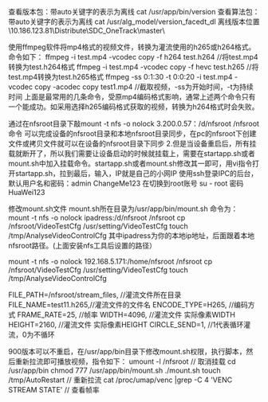 查看版本包：带auto关键字的表示为离线
cat /usr/app/bin/version
查看算法包：带auto关键字的表示为离线
cat /usr/alg_model/version_facedt_dl
离线版本位置
\\10.186.123.81\Distribute\SDC_OneTrack\master\

使用ffmpeg软件将mp4格式的视频文件，转换为灌流使用的h265或h264格式。
命令如下：
ffmpeg -i test.mp4 -vcodec copy -f h264 test.h264 //将test.mp4转换为test.h264格式
ffmpeg -i test.mp4 -vcodec copy -f hevc test.h265   //将test.mp4转换为test.h265格式
ffmpeg -ss 0:1:30 -t 0:0:20 -i test.mp4 -vcodec copy -acodec copy test1.mp4   //截取视频，-ss为开始时间，-t为持续时间
上面是最常用的几条命令，受原mp4编码格式影响，通常上述两个命令只有一个能成功。如采用选择h265编码格式获取的视频，转换为h264格式时会失败。

通过在nfsroot目录下敲mount -t nfs -o nolock 3.200.0.57：/d/nfsroot /nfsroot命令
可以完成设备的nfsroot目录和本地nfsroot目录同步，在pc的nfsroot下创建文件或拷贝文件就可以在设备的nfsroot目录下同步
2.但是当设备重启后，所有挂载就断开了，所以我们需要让设备启动的时候就挂载上，需要在startapp.sh或者mount.sh中加入挂载命令。startapp.sh或者mount.sh修改其一即可，用vi指令打开startapp.sh，拉到最后，输入，IP就是自己的小网IP
使用ssh登录IPC的后台，默认用户名和密码：admin  ChangeMe123  在切换到root账号  su - root  密码HuaWei123

修改mount.sh文件
mount.sh所在目录为/usr/app/bin/mount.sh
命令为：
mount -t nfs -o nolock ipadress:/d/nfsroot /nfsroot
cp /nfsroot/VideoTestCfg /usr/setting/VideoTestCfg
touch /tmp/AnalyseVideoControlCfg
其中ipadress为你的本地ip地址，后面跟着本地nfsroot路径。(上面安装nfs工具后设置的路径）

mount -t nfs -o nolock 192.168.5.171:/home/nfsroot /nfsroot
cp /nfsroot/VideoTestCfg /usr/setting/VideoTestCfg
touch /tmp/AnalyseVideoControlCfg


FILE_PATH=/nfsroot/stream_files, //灌流文件所在目录
FILE_NAME=test11.h265,//灌流文件的文件名
ENCODE_TYPE=H265, //编码方式
FRAME_RATE=25,   //帧率
WIDTH=4096,     //灌流文件 实际像素WIDTH
HEIGHT=2160,    //灌流文件 实际像素HEIGHT
CIRCLE_SEND=1,  //1代表循环灌流，0为不循环


900版本可以不重启，在/usr/app/bin目录下修改mount.sh权限，执行脚本，然后重新拉流即可播放视频，指令如下：
umount -l /nfsroot      // 取消挂载
cd /usr/app/bin
chmod 777 /usr/app/bin/mount.sh
./mount.sh
touch /tmp/AutoRestart  // 重新拉流
cat /proc/umap/venc |grep -C 4 'VENC STREAM STATE' // 查看帧率
